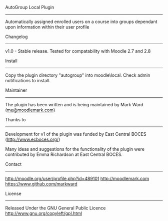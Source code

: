 AutoGroup Local Plugin
*********************

Automatically assigned enrolled users on a course into groups
dependant upon information within their user profile

Changelog
**********
v1.0   - Stable release. Tested for compatability with Moodle 2.7 and 2.8

Install
**********

Copy the plugin directory "autogroup" into moodle\local\.
Check admin notifications to install.

Maintainer
**********

The plugin has been written and is being maintained by Mark Ward (me@moodlemark.com)

Thanks to
**********

Development for v1 of the plugin was funded by East Central BOCES (http://www.ecboces.org/)

Many ideas and suggestions for the functionality of the plugin were contributed
by Emma Richardson at East Central BOCES.

Contact
*******

http://moodle.org/user/profile.php?id=489101
http://moodlemark.com
https://www.github.com/markward


License
*******

Released Under the GNU General Public Licence http://www.gnu.org/copyleft/gpl.html